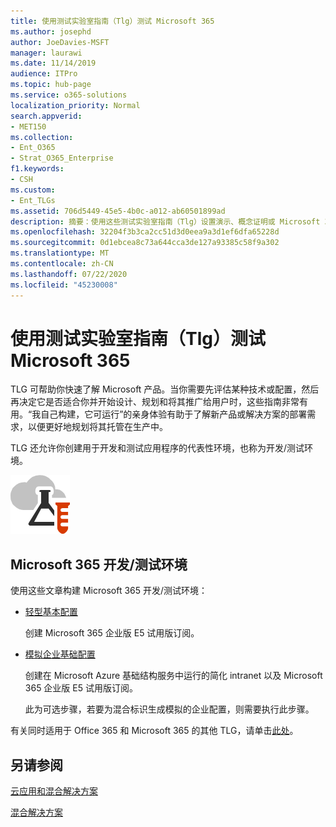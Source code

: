 ```yaml
---
title: 使用测试实验室指南（Tlg）测试 Microsoft 365
ms.author: josephd
author: JoeDavies-MSFT
manager: laurawi
ms.date: 11/14/2019
audience: ITPro
ms.topic: hub-page
ms.service: o365-solutions
localization_priority: Normal
search.appverid:
- MET150
ms.collection:
- Ent_O365
- Strat_O365_Enterprise
f1.keywords:
- CSH
ms.custom:
- Ent_TLGs
ms.assetid: 706d5449-45e5-4b0c-a012-ab60501899ad
description: 摘要：使用这些测试实验室指南（Tlg）设置演示、概念证明或 Microsoft 365 的开发/测试环境。
ms.openlocfilehash: 32204f3b3ca2cc51d3d0eea9a3d1ef6dfa65228d
ms.sourcegitcommit: 0d1ebcea8c73a644cca3de127a93385c58f9a302
ms.translationtype: MT
ms.contentlocale: zh-CN
ms.lasthandoff: 07/22/2020
ms.locfileid: "45230008"
---
```

# <a name="test-microsoft-365-with-test-lab-guides-tlgs"></a>使用测试实验室指南（Tlg）测试 Microsoft 365

TLG 可帮助你快速了解 Microsoft 产品。当你需要先评估某种技术或配置，然后再决定它是否适合你并开始设计、规划和将其推广给用户时，这些指南非常有用。“我自己构建，它可运行”的亲身体验有助于了解新产品或解决方案的部署需求，以便更好地规划将其托管在生产中。
  
TLG 还允许你创建用于开发和测试应用程序的代表性环境，也称为开发/测试环境。
  
![Microsoft 云中的测试实验室指南](media/24ad0d1b-3274-40fb-972a-b8188b7268d1.png)
  
## <a name="microsoft-365-devtest-environment"></a>Microsoft 365 开发/测试环境

使用这些文章构建 Microsoft 365 开发/测试环境：
  
- [轻型基本配置](https://docs.microsoft.com/microsoft-365/enterprise/lightweight-base-configuration-microsoft-365-enterprise)
    
    创建 Microsoft 365 企业版 E5 试用版订阅。

- [模拟企业基础配置](https://docs.microsoft.com/microsoft-365/enterprise/simulated-ent-base-configuration-microsoft-365-enterprise)
    
    创建在 Microsoft Azure 基础结构服务中运行的简化 intranet 以及 Microsoft 365 企业版 E5 试用版订阅。 

    此为可选步骤，若要为混合标识生成模拟的企业配置，则需要执行此步骤。
    
有关同时适用于 Office 365 和 Microsoft 365 的其他 TLG，请单击[此处](https://docs.microsoft.com/microsoft-365/enterprise/m365-enterprise-test-lab-guides)。  
    
## <a name="see-also"></a>另请参阅

[云应用和混合解决方案](cloud-adoption-and-hybrid-solutions.yml)
  
[混合解决方案](hybrid-solutions.md)
